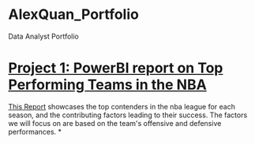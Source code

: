 # AlexQuan_Portfolio
Data Analyst Portfolio

# [Project 1: PowerBI report on Top Performing Teams in the NBA](https://github.com/alexquan12/NBA_TopTeams)

[This Report](https://app.powerbi.com/view?r=eyJrIjoiYzdjYjVlYmMtYTUxZC00MDVhLWJjOGMtNzQxZTJlZTBmZjI2IiwidCI6IjhhZWI3ZGU3LTdhNDEtNDI0Yy05NGIwLTJlMGNkMGNmM2Q3MiJ9&pageName=ReportSection31c96462162e7348a76c) showcases the top contenders in the nba league for each season, and the contributing factors leading to their success. The factors we will focus on are based on the team's offensive and defensive performances.
*
